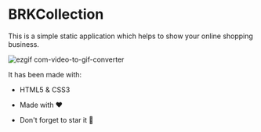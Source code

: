# BRKCollection
This is a simple static application which helps to show your online shopping business.

![ezgif com-video-to-gif-converter](https://github.com/kanchan78/BRKCollection/assets/65346420/5f5a46e9-95e0-426b-a2dd-89a0d575b96a)


It has been made with:
* HTML5 & CSS3

* Made with ❤ 
* Don't forget to star it 🌟
